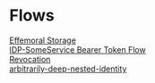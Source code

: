# Flows 
[Effemoral Storage](effemoral-storage.md)  
[IDP-SomeService Bearer Token Flow](idp-service-auth.md)   
[Revocation](revocation.md)  
[arbitrarily-deep-nested-identity](arbitrarily-deep-nested-identity.md)
